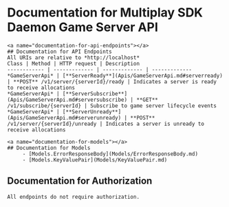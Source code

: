 # Documentation for Multiplay SDK Daemon Game Server API
    <a name="documentation-for-api-endpoints"></a>
    ## Documentation for API Endpoints
    All URIs are relative to *http://localhost*
    Class | Method | HTTP request | Description
    ------------ | ------------- | ------------- | -------------
    *GameServerApi* | [**ServerReady**](Apis/GameServerApi.md#serverready) | **POST** /v1/server/{serverId}/ready | Indicates a server is ready to receive allocations
    *GameServerApi* | [**ServerSubscribe**](Apis/GameServerApi.md#serversubscribe) | **GET** /v1/subscribe/{serverId} | Subscribe to game server lifecycle events
    *GameServerApi* | [**ServerUnready**](Apis/GameServerApi.md#serverunready) | **POST** /v1/server/{serverId}/unready | Indicates a server is unready to receive allocations
    
    <a name="documentation-for-models"></a>
    ## Documentation for Models
         - [Models.ErrorResponseBody](Models/ErrorResponseBody.md)
         - [Models.KeyValuePair](Models/KeyValuePair.md)
        
<a name="documentation-for-authorization"></a>
## Documentation for Authorization
    All endpoints do not require authorization.
